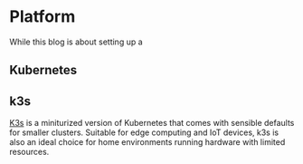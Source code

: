 # Platform

While this blog is about setting up a 
## Kubernetes


## k3s
[K3s](https://k3s.io/) is a miniturized version of Kubernetes that comes with sensible defaults for smaller clusters. Suitable for edge computing and IoT devices, k3s is also an ideal choice for home environments running hardware with limited resources.


